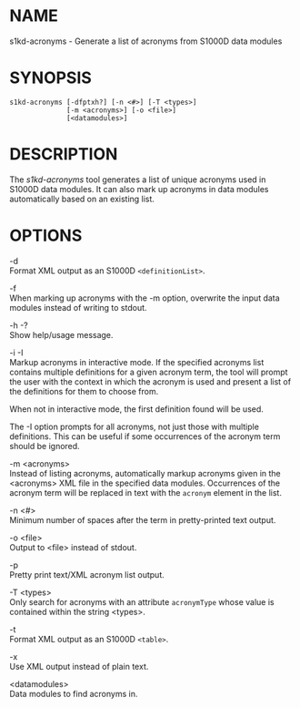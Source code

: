 NAME
====

s1kd-acronyms - Generate a list of acronyms from S1000D data modules

SYNOPSIS
========

    s1kd-acronyms [-dfptxh?] [-n <#>] [-T <types>]
                  [-m <acronyms>] [-o <file>]
                  [<datamodules>]

DESCRIPTION
===========

The *s1kd-acronyms* tool generates a list of unique acronyms used in S1000D data modules. It can also mark up acronyms in data modules automatically based on an existing list.

OPTIONS
=======

-d  
Format XML output as an S1000D `<definitionList>`.

-f  
When marking up acronyms with the -m option, overwrite the input data modules instead of writing to stdout.

-h -?  
Show help/usage message.

-i -I  
Markup acronyms in interactive mode. If the specified acronyms list contains multiple definitions for a given acronym term, the tool will prompt the user with the context in which the acronym is used and present a list of the definitions for them to choose from.

When not in interactive mode, the first definition found will be used.

The -I option prompts for all acronyms, not just those with multiple definitions. This can be useful if some occurrences of the acronym term should be ignored.

-m &lt;acronyms&gt;  
Instead of listing acronyms, automatically markup acronyms given in the &lt;acronyms&gt; XML file in the specified data modules. Occurrences of the acronym term will be replaced in text with the `acronym` element in the list.

-n &lt;\#&gt;  
Minimum number of spaces after the term in pretty-printed text output.

-o &lt;file&gt;  
Output to &lt;file&gt; instead of stdout.

-p  
Pretty print text/XML acronym list output.

-T &lt;types&gt;  
Only search for acronyms with an attribute `acronymType` whose value is contained within the string &lt;types&gt;.

-t  
Format XML output as an S1000D `<table>`.

-x  
Use XML output instead of plain text.

&lt;datamodules&gt;  
Data modules to find acronyms in.
